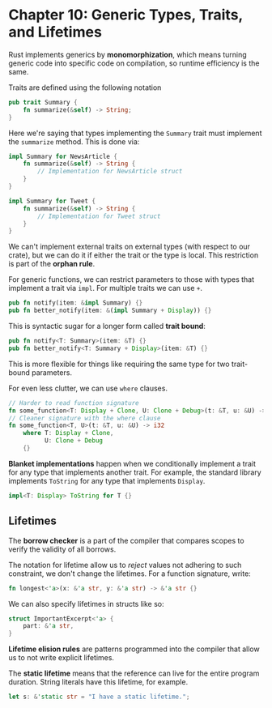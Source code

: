 # Chapter 10: Generic Types, Traits, and Lifetimes

Rust implements generics by **monomorphization**, which means turning generic code into
specific code on compilation, so runtime efficiency is the same.

Traits are defined using the following notation

```rust
pub trait Summary {
    fn summarize(&self) -> String;
}
```

Here we're saying that types implementing the `Summary` trait must implement the
`summarize` method. This is done via:

```rust
impl Summary for NewsArticle {
    fn summarize(&self) -> String {
        // Implementation for NewsArticle struct
    }
}

impl Summary for Tweet {
    fn summarize(&self) -> String {
        // Implementation for Tweet struct
    }
}
```

We can't implement external traits on external types (with respect to our crate), but
we can do it if either the trait or the type is local. This restriction is part of the
**orphan rule**.

For generic functions, we can restrict parameters to those with types that implement
a trait via `impl`. For multiple traits we can use `+`.

```rust
pub fn notify(item: &impl Summary) {}
pub fn better_notify(item: &(impl Summary + Display)) {}
```

This is syntactic sugar for a longer form called **trait bound**:

```rust
pub fn notify<T: Summary>(item: &T) {}
pub fn better_notify<T: Summary + Display>(item: &T) {}
```

This is more flexible for things like requiring the same type for two trait-bound
parameters.

For even less clutter, we can use `where` clauses.

```rust
// Harder to read function signature
fn some_function<T: Display + Clone, U: Clone + Debug>(t: &T, u: &U) -> i32 {}
// Cleaner signature with the where clause
fn some_function<T, U>(t: &T, u: &U) -> i32
    where T: Display + Clone,
          U: Clone + Debug
    {}
```

**Blanket implementations** happen when we conditionally implement a trait for any
type that implements another trait. For example, the standard library implements
`ToString` for any type that implements `Display`.

```rust
impl<T: Display> ToString for T {}
```

## Lifetimes

The **borrow checker** is a part of the compiler that compares scopes to verify the
validity of all borrows.

The notation for lifetime allow us to _reject_ values not adhering to such constraint,
we don't change the lifetimes. For a function signature, write:

```rust
fn longest<'a>(x: &'a str, y: &'a str) -> &'a str {}
```

We can also specify lifetimes in structs like so:

```rust
struct ImportantExcerpt<'a> {
    part: &'a str,
}
```

**Lifetime elision rules** are patterns programmed into the compiler that allow us to
not write explicit lifetimes.

The **static lifetime** means that the reference can live for the entire program
duration. String literals have this lifetime, for example.

```rust
let s: &'static str = "I have a static lifetime.";
```

